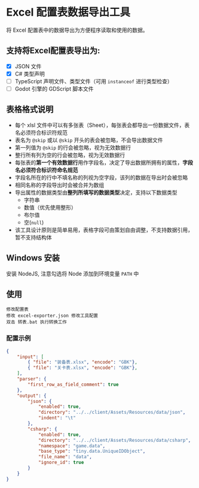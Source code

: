 # Excel 配置表数据导出工具

将 Excel 配置表中的数据导出为方便程序读取和使用的数据。

## 支持将Excel配置表导出为:
- [x] JSON 文件
- [x] C# 类型声明
- [ ] TypeScript 声明文件、类型文件（可用 `instanceof` 进行类型检查）
- [ ] Godot 引擎的 GDScript 脚本文件

## 表格格式说明

* 每个 xlsl 文件中可以有多张表（Sheet），每张表会都导出一份数据文件，表名必须符合标识符规范
* 表名为 `@skip` 或以 `@skip` 开头的表会被忽略，不会导出数据文件
* 第一列值为 `@skip` 的行会被忽略，视为无效数据行
* 整行所有列为空的行会被忽略，视为无效数据行
* 每张表的**第一个有效数据行**用作字段名，决定了导出数据所拥有的属性，**字段名必须符合标识符命名规范**
* 字段名所在的行中不填名称的列视为空字段，该列的数据在导出时会被忽略
* 相同名称的字段导出时会被合并为数组
* 导出属性的数据类型由**整列所填写的数据类型**决定，支持以下数据类型
	* 字符串
	* 数值（优先使用整形）
	* 布尔值
	* 空(`null`)
* 该工具设计原则是简单易用，表格字段可由策划自由调整，不支持数据引用，暂不支持结构体

## Windows 安装
安装 NodeJS, 注意勾选将 Node 添加到环境变量 `PATH` 中

## 使用
	修改配置表
	修改 excel-exporter.json 修改工具配置
	双击 转表.bat 执行转换工作

### 配置示例

```json
{
	"input": [
		{ "file": "装备表.xlsx", "encode": "GBK"},
		{ "file": "关卡表.xlsx", "encode": "GBK"},
	],
	"parser": {
		"first_row_as_field_comment": true
	},
	"output": {
		"json": {
			"enabled": true,
			"directory": "../../client/Assets/Resources/data/json",
			"indent": "\t"
		},
		"csharp": {
			"enabled": true,
			"directory": "../../client/Assets/Resources/data/csharp",
			"namespace": "game.data",
			"base_type": "tiny.data.UniqueIDObject",
			"file_name": "data",
			"ignore_id": true
		}
	}
}
```